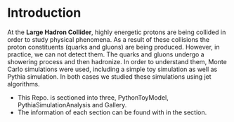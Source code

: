 
# Introduction 
At the **Large Hadron Collider**, highly energetic protons are being collided in order to study physical
phenomena. As a result of these collisions the proton constituents (quarks and gluons) are being
produced. However, in practice, we can not detect them. The quarks and gluons undergo a
showering process and then hadronize. In order to understand them, Monte Carlo simulations
were used, including a simple toy simulation as well as Pythia simulation. In both cases we studied
these simulations using jet algorithms.

* This Repo. is sectioned into three, PythonToyModel, PythiaSimulationAnalysis and Gallery. 
* The information of each section can be found with in the section. 